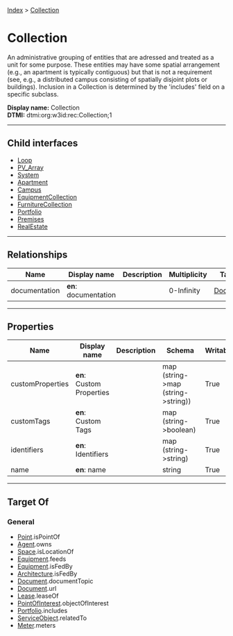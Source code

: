 [Index](../index.md) > [Collection](#)
# Collection

An administrative grouping of entities that are adressed and treated as a unit for some purpose. These entities may have some spatial arrangement (e.g., an apartment is typically contiguous) but that is not a requirement (see, e.g., a distributed campus consisting of spatially disjoint plots or buildings). Inclusion in a Collection is determined by the 'includes' field on a specific subclass.


**Display name:** Collection<br />
**DTMI:** dtmi:org:w3id:rec:Collection;1

---

## Child interfaces
* [Loop](Loop/Loop.md)
* [PV_Array](PV_Array.md)
* [System](System/System.md)
* [Apartment](Apartment.md)
* [Campus](Campus.md)
* [EquipmentCollection](Equipment-.md)
* [FurnitureCollection](Furniture-.md)
* [Portfolio](Portfolio.md)
* [Premises](Premises.md)
* [RealEstate](RealEstate.md)

---

## Relationships

|Name|Display name|Description|Multiplicity|Target|Properties|Writable|
|-|-|-|-|-|-|-|
|documentation|**en**: documentation||0-Infinity|[Document](../Information/Document/Document.md)||True|

---

## Properties

|Name|Display name|Description|Schema|Writable|
|-|-|-|-|-|
|customProperties|**en**: Custom Properties||map (string->map (string->string))|True|
|customTags|**en**: Custom Tags||map (string->boolean)|True|
|identifiers|**en**: Identifiers||map (string->string)|True|
|name|**en**: name||string|True|

---

## Target Of
### General
* [Point](../Point/Point.md).isPointOf
* [Agent](../Agent/Agent.md).owns
* [Space](../Space/Space.md).isLocationOf
* [Equipment](../Asset/Equipment/Equipment.md).feeds
* [Equipment](../Asset/Equipment/Equipment.md).isFedBy
* [Architecture](../Space/Architecture/Architecture.md).isFedBy
* [Document](../Information/Document/Document.md).documentTopic
* [Document](../Information/Document/Document.md).url
* [Lease](../Event/Lease.md).leaseOf
* [PointOfInterest](../Information/PointOfInterest.md).objectOfInterest
* [Portfolio](Portfolio.md).includes
* [ServiceObject](../Information/ServiceObject/ServiceObject.md).relatedTo
* [Meter](../Asset/Equipment/Meter/Meter.md).meters
